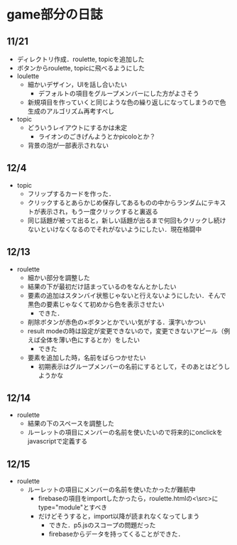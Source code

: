 # game部分の日誌
## 11/21

* ディレクトリ作成．roulette, topicを追加した  
* ボタンからroulette, topicに飛べるようにした  
* loulette  
    * 細かいデザイン，UIを話し合いたい  
        * デフォルトの項目をグループメンバーにした方がよさそう
    * 新規項目を作っていくと同じような色の繰り返しになってしまうので色生成のアルゴリズム再考すべし  
* topic  
    * どういうレイアウトにするかは未定    
        * ライオンのごきげんようとかpicoloとか？
    * 背景の泡が一部表示されない

## 12/4
* topic
    * フリップするカードを作った．
    * クリックするとあらかじめ保存してあるものの中からランダムにテキストが表示され，もう一度クリックすると裏返る
    * 同じ話題が被って出ると，新しい話題が出るまで何回もクリックし続けないといけなくなるのでそれがないようにしたい．現在格闘中

## 12/13
* roulette
    * 細かい部分を調整した
    * 結果の下が最初だけ詰まっているのをなんとかしたい
    * 要素の追加はスタンバイ状態じゃないと行えないようにしたい．そんで黒色の要素じゃなくて初めから色を表示させたい
        * できた．
    * 削除ボタンが赤色の×ボタンとかでいい気がする．漢字いかつい
    * result modeの時は設定が変更できないので，変更できないアピール（例えば全体を薄い色にするとか）をしたい
        * できた
    * 要素を追加した時，名前をばらつかせたい
        * 初期表示はグループメンバーの名前にするとして，そのあとはどうしようかな

## 12/14
* roulette
    * 結果の下のスペースを調整した
    * ルーレットの項目にメンバーの名前を使いたいので将来的にonclickをjavascriptで定義する

## 12/15
* roulette
    * ルーレットの項目にメンバーの名前を使いたかったが難航中
        * firebaseの項目をimportしたかったら，roulette.htmlの<\src>にtype="module"とすべき
        * だけどそうすると，import以降が読まれなくなってしまう
            * できた．p5.jsのスコープの問題だった
            * firebaseからデータを持ってくることができた．